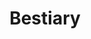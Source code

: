 ---
date created: Monday, December 11th 2023, 5:53:33 pm
date modified: Saturday, February 15th 2025, 12:14:34 am
eleventyNavigation:
  key: Bestiary
layout: base.njk
path: /garden%5C%F0%9F%90%BBBestiary/Bestiary/
title: Bestiary
---
